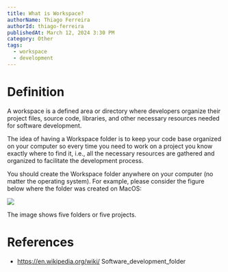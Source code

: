 ```yaml
---
title: What is Workspace?
authorName: Thiago Ferreira
authorId: thiago-ferreira
publishedAt: March 12, 2024 3:30 PM
category: Other
tags:
  - workspace
  - development
---
```


# Definition

A workspace is a defined area or directory where developers organize their project files, source code, libraries, and other necessary resources needed for software development.

The idea of having a Workspace folder is to keep your code base organized on your computer so every time you need to work on a project you know exactly where to find it, i.e., all the necessary resources are gathered and organized to facilitate the development process.

You should create the Workspace folder anywhere on your computer (no matter the operating system). For example, please consider the figure below where the folder was created on MacOS:

<img src="https://user-images.githubusercontent.com/114015/222993757-69063e32-0461-4f8c-a25a-161dfe52bc41.png">

The image shows five folders or five projects.

# References

  - <a href="https://en.wikipedia.org/wiki/Software_development_folder">https://en.wikipedia.org/wiki/  Software_development_folder</a>
